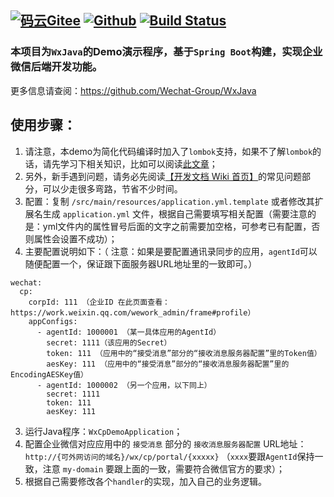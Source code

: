 [![码云Gitee](https://gitee.com/binary/weixin-java-cp-demo/badge/star.svg?theme=blue)](https://gitee.com/binary/weixin-java-cp-demo)
[![Github](http://github-svg-buttons.herokuapp.com/star.svg?user=binarywang&repo=weixin-java-cp-demo&style=flat&background=1081C1)](https://github.com/binarywang/weixin-java-cp-demo)
[![Build Status](https://travis-ci.org/binarywang/weixin-java-cp-demo.svg?branch=master)](https://travis-ci.org/binarywang/weixin-java-cp-demo)
-----------------------

### 本项目为`WxJava`的Demo演示程序，基于`Spring Boot`构建，实现企业微信后端开发功能。
更多信息请查阅：https://github.com/Wechat-Group/WxJava

## 使用步骤：
1. 请注意，本demo为简化代码编译时加入了`lombok`支持，如果不了解`lombok`的话，请先学习下相关知识，比如可以阅读[此文章](https://mp.weixin.qq.com/s/cUc-bUcprycADfNepnSwZQ)；
1. 另外，新手遇到问题，请务必先阅读[【开发文档 Wiki 首页】](https://github.com/Wechat-Group/WxJava/wiki)的常见问题部分，可以少走很多弯路，节省不少时间。
1. 配置：复制 `/src/main/resources/application.yml.template` 或者修改其扩展名生成 `application.yml` 文件，根据自己需要填写相关配置（需要注意的是：yml文件内的属性冒号后面的文字之前需要加空格，可参考已有配置，否则属性会设置不成功）；
2. 主要配置说明如下：（ 注意：如果是要配置通讯录同步的应用，`agentId`可以随便配置一个，保证跟下面服务器URL地址里的一致即可。）
```
wechat:
  cp:
    corpId: 111 （企业ID 在此页面查看：https://work.weixin.qq.com/wework_admin/frame#profile）
    appConfigs:
      - agentId: 1000001 （某一具体应用的AgentId）
        secret: 1111（该应用的Secret）
        token: 111 （应用中的“接受消息”部分的“接收消息服务器配置”里的Token值）
        aesKey: 111 （应用中的“接受消息”部分的“接收消息服务器配置”里的EncodingAESKey值）
      - agentId: 1000002 （另一个应用，以下同上）
        secret: 1111
        token: 111
        aesKey: 111
```
3. 运行Java程序：`WxCpDemoApplication`；
4. 配置企业微信对应应用中的 `接受消息` 部分的 `接收消息服务器配置` URL地址：`http://{可外网访问的域名}/wx/cp/portal/{xxxxx}` （`xxxx`要跟`AgentId`保持一致，注意 `my-domain` 要跟上面的一致，需要符合微信官方的要求）；
6. 根据自己需要修改各个`handler`的实现，加入自己的业务逻辑。
	
